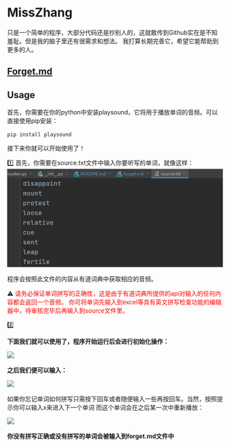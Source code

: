 # MissZhang
只是一个简单的程序，大部分代码还是抄别人的，这就敢传到Github实在是不知羞耻。但是我的脑子里还有很需求和想法。
我打算长期完善它，希望它能帮助到更多的人。

## [Forget.md](./spell_it_please/forget.md)
## Usage
首先，你需要在你的python中安装playsound，它将用于播放单词的音频。可以直接使用pip安装：
```shell
pip install playsound
```

接下来你就可以开始使用了！

:one: 首先，你需要在source.txt文件中输入你要听写的单词，就像这样：
![](./MarkDownResources/source.png)

程序会按照此文件的内容从有道词典中获取相应的音频。

:warning:
<font color=red>
请务必保证单词拼写的正确性，这是由于有道词典所提供的api对输入的任何内容都会返回一个音频。
你可将单词先输入到excel等具有英文拼写检查功能的编辑器中，待审核完毕后再输入到source文件里。
</font>

:two:

**下面我们就可以使用了，程序开始运行后会进行初始化操作：**

![](./MarkDownResources/initializing.gif)

**之后我们便可以输入：**

![](./MarkDownResources/input.gif)

如果你忘记单词如何拼写只需按下回车或者随便输入一些再按回车。当然，按照提示你可以输入x来进入下一个单词
而这个单词会在之后某一次中重新播放：

![](./MarkDownResources/next.gif)

**你没有拼写正确或没有拼写的单词会被输入到forget.md文件中**
